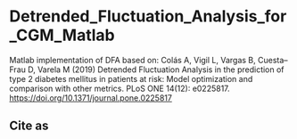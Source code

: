 # Detrended_Fluctuation_Analysis_for_CGM_Matlab
Matlab implementation of DFA based on:
Colás A, Vigil L, Vargas B, Cuesta–Frau D, Varela M (2019) Detrended Fluctuation Analysis in the prediction of type 2 diabetes mellitus in patients at risk: Model optimization and comparison with other metrics. PLoS ONE 14(12): e0225817. https://doi.org/10.1371/journal.pone.0225817

## Cite as
